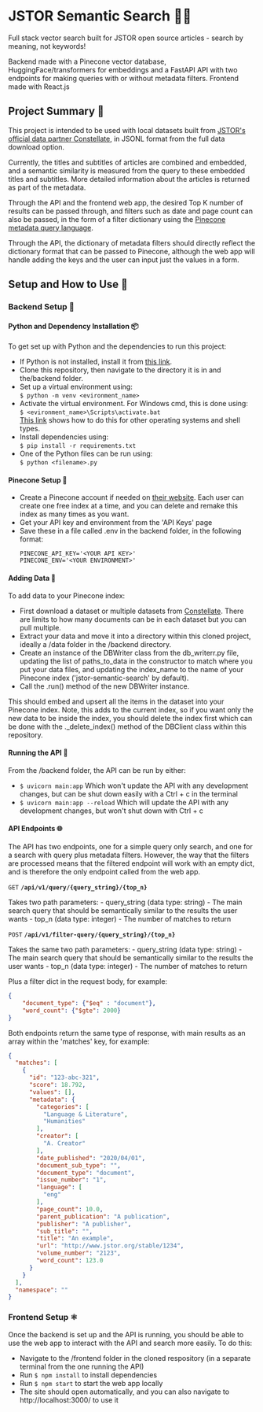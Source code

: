 # JSTOR Semantic Search 🕵️‍♀️
Full stack vector search built for JSTOR open source articles - search by meaning, not keywords!

Backend made with a Pinecone vector database, HuggingFace/transformers for embeddings and a FastAPI API with two endpoints for making queries with or without metadata filters.
Frontend made with React.js

## Project Summary 📝
This project is intended to be used with local datasets built from [JSTOR's official data partner Constellate](https://constellate.org/), in JSONL format from the full data download option.

Currently, the titles and subtitles of articles are combined and embedded, and a semantic similarity is measured from the query to these embedded titles and subtitles. More detailed information about the articles is returned as part of the metadata. 

Through the API and the frontend web app, the desired Top K number of results can be passed through, and filters such as date and page count can also be passed, in the form of a filter dictionary using the [Pinecone metadata query language](https://docs.pinecone.io/docs/metadata-filtering#metadata-query-language).

Through the API, the dictionary of metadata filters should directly reflect the dictionary format that can be passed to Pinecone, although the web app will handle adding the keys and the user can input just the values in a form.

## Setup and How to Use 🔧
### Backend Setup 🐍
#### Python and Dependency Installation 📦
To get set up with Python and the dependencies to run this project:

* If Python is not installed, install it from [this link](https://www.python.org/downloads/).  
* Clone this repository, then navigate to the directory it is in and the/backend folder.  
* Set up a virtual environment using:  
```$ python -m venv <evironment_name>```  
* Activate the virtual environment. For Windows cmd, this is done using:  
```$ <evironment_name>\Scripts\activate.bat```  
[This link](https://docs.python.org/3/library/venv.html) shows how to do this for other operating systems and shell types.
* Install dependencies using:  
```$ pip install -r requirements.txt ```  
* One of the Python files can be run using:  
```$ python <filename>.py```  

#### Pinecone Setup 🌲
* Create a Pinecone account if needed on [their website](https://www.pinecone.io/). Each user can create one free index at a time, and you can delete and remake this index as many times as you want.
* Get your API key and environment from the 'API Keys' page
* Save these in a file called .env in the backend folder, in the following format:
  ```
  PINECONE_API_KEY='<YOUR API KEY>'
  PINECONE_ENV='<YOUR ENVIRONMENT>'
  ```

#### Adding Data 💾
To add data to your Pinecone index:
* First download a dataset or multiple datasets from [Constellate](https://constellate.org/). There are limits to how many documents can be in each dataset but you can pull multiple.
* Extract your data and move it into a directory within this cloned project, ideally a /data folder in the /backend directory.
* Create an instance of the DBWriter class from the db_writerr.py file, updating the list of paths_to_data in the constructor to match where you put your data files, and updating the index_name to the name of your Pinecone index ('jstor-semantic-search' by default).
* Call the .run() method of the new DBWriter instance.

This should embed and upsert all the items in the dataset into your Pinecone index. Note, this adds to the current index, so if you want only the new data to be inside the index, you should delete the index first which can be done with the ._delete_index() method of the DBClient class within this repository.

#### Running the API 🏃
From the /backend folder, the API can be run by either:
- ```$ uvicorn main:app``` Which won't update the API with any development changes, but can be shut down easily with a Ctrl + c in the terminal
- ```$ uvicorn main:app --reload``` Which will update the API with any development changes, but won't shut down with Ctrl + c

#### API Endpoints 🌐
The API has two endpoints, one for a simple query only search, and one for a search with query plus metadata filters. However, the way that the filters are processed means that the filtered endpoint will work with an empty dict, and is therefore the only endpoint called from the web app.

`GET` **`/api/v1/query/{query_string}/{top_n}`**

Takes two path parameters:
    - query_string (data type: string) - The main search query that should be semantically similar to the results the user wants
    - top_n (data type: integer) - The number of matches to return

`POST` **`/api/v1/filter-query/{query_string}/{top_n}`**

Takes the same two path parameters:
    - query_string (data type: string) - The main search query that should be semantically similar to the results the user wants
    - top_n (data type: integer) - The number of matches to return
    
Plus a filter dict in the request body, for example:
```json
{
    "document_type": {"$eq" : "document"},
    "word_count": {"$gte": 2000}
}
```

Both endpoints return the same type of response, with main results as an array within the 'matches' key, for example:

```json
{
  "matches": [
    {
      "id": "123-abc-321",
      "score": 18.792,
      "values": [],
      "metadata": {
        "categories": [
          "Language & Literature",
          "Humanities"
        ],
        "creator": [
          "A. Creator"
        ],
        "date_published": "2020/04/01",
        "document_sub_type": "",
        "document_type": "document",
        "issue_number": "1",
        "language": [
          "eng"
        ],
        "page_count": 10.0,
        "parent_publication": "A publication",
        "publisher": "A publisher",
        "sub_title": "",
        "title": "An example",
        "url": "http://www.jstor.org/stable/1234",
        "volume_number": "2123",
        "word_count": 123.0
      }
    }
  ],
  "namespace": ""
}
```

### Frontend Setup ⚛️
Once the backend is set up and the API is running, you should be able to use the web app to interact with the API and search more easily.
To do this:
- Navigate to the /frontend folder in the cloned respository (in a separate terminal from the one running the API)
- Run ```$ npm install``` to install dependencies
- Run ```$ npm start``` to start the web app locally
- The site should open automatically, and you can also navigate to http://localhost:3000/ to use it
